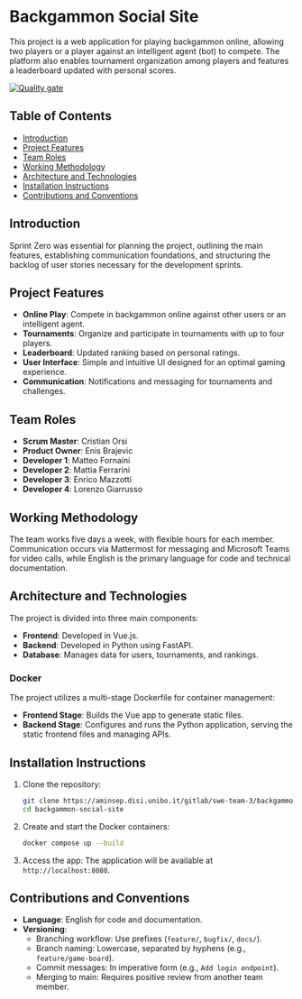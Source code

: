 # Backgammon Social Site

This project is a web application for playing backgammon online, allowing two players or a player against an intelligent agent (bot) to compete. The platform also enables tournament organization among players and features a leaderboard updated with personal scores.

[![Quality gate](https://aminsep.disi.unibo.it/sonarqube/api/project_badges/quality_gate?project=SWE-team-3-backgammon-social-site&token=sqb_065b31a13f0c6fa4084d8a65d62724ac761e6f18)](https://aminsep.disi.unibo.it/sonarqube/dashboard?id=SWE-team-3-backgammon-social-site)

## Table of Contents
- [Introduction](#introduction)
- [Project Features](#project-features)
- [Team Roles](#team-roles)
- [Working Methodology](#working-methodology)
- [Architecture and Technologies](#architecture-and-technologies)
- [Installation Instructions](#installation-instructions)
- [Contributions and Conventions](#contributions-and-conventions)

## Introduction
Sprint Zero was essential for planning the project, outlining the main features, establishing communication foundations, and structuring the backlog of user stories necessary for the development sprints.

## Project Features
- **Online Play**: Compete in backgammon online against other users or an intelligent agent.
- **Tournaments**: Organize and participate in tournaments with up to four players.
- **Leaderboard**: Updated ranking based on personal ratings.
- **User Interface**: Simple and intuitive UI designed for an optimal gaming experience.
- **Communication**: Notifications and messaging for tournaments and challenges.

## Team Roles
- **Scrum Master**: Cristian Orsi
- **Product Owner**: Enis Brajevic
- **Developer 1**: Matteo Fornaini
- **Developer 2**: Mattia Ferrarini
- **Developer 3**: Enrico Mazzotti
- **Developer 4**: Lorenzo Giarrusso

## Working Methodology
The team works five days a week, with flexible hours for each member. Communication occurs via Mattermost for messaging and Microsoft Teams for video calls, while English is the primary language for code and technical documentation.

## Architecture and Technologies
The project is divided into three main components:
- **Frontend**: Developed in Vue.js.
- **Backend**: Developed in Python using FastAPI.
- **Database**: Manages data for users, tournaments, and rankings.

### Docker
The project utilizes a multi-stage Dockerfile for container management:
- **Frontend Stage**: Builds the Vue app to generate static files.
- **Backend Stage**: Configures and runs the Python application, serving the static frontend files and managing APIs.

## Installation Instructions

1. Clone the repository:
   ```bash
   git clone https://aminsep.disi.unibo.it/gitlab/swe-team-3/backgammon-social-site.git
   cd backgammon-social-site
   ```

2. Create and start the Docker containers:
   ```bash
   docker compose up --build
   ```

3. Access the app: The application will be available at `http://localhost:8080`.

## Contributions and Conventions

- **Language**: English for code and documentation.
- **Versioning**:
  - Branching workflow: Use prefixes (`feature/`, `bugfix/`, `docs/`).
  - Branch naming: Lowercase, separated by hyphens (e.g., `feature/game-board`).
  - Commit messages: In imperative form (e.g., `Add login endpoint`).
  - Merging to main: Requires positive review from another team member.
